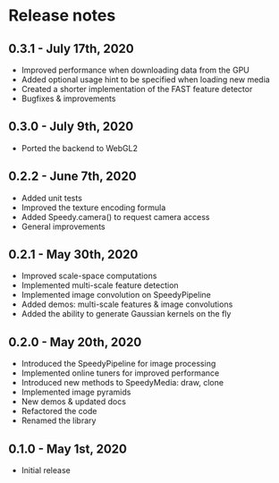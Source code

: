 # Release notes

## 0.3.1 - July 17th, 2020

* Improved performance when downloading data from the GPU
* Added optional usage hint to be specified when loading new media
* Created a shorter implementation of the FAST feature detector
* Bugfixes & improvements

## 0.3.0 - July 9th, 2020

* Ported the backend to WebGL2

## 0.2.2 - June 7th, 2020

* Added unit tests
* Improved the texture encoding formula
* Added Speedy.camera() to request camera access
* General improvements

## 0.2.1 - May 30th, 2020

* Improved scale-space computations
* Implemented multi-scale feature detection
* Implemented image convolution on SpeedyPipeline
* Added demos: multi-scale features & image convolutions
* Added the ability to generate Gaussian kernels on the fly

## 0.2.0 - May 20th, 2020

* Introduced the SpeedyPipeline for image processing
* Implemented online tuners for improved performance
* Introduced new methods to SpeedyMedia: draw, clone
* Implemented image pyramids
* New demos & updated docs
* Refactored the code
* Renamed the library

## 0.1.0 - May 1st, 2020

* Initial release
